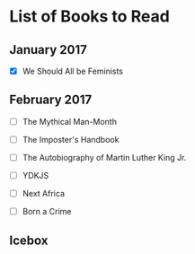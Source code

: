 # List of Books to Read

## January 2017
- [x] We Should All be Feminists 
## February 2017
- [ ] The Mythical Man-Month 
- [ ] The Imposter's Handbook
- [ ] The Autobiography of Martin Luther King Jr.
- [ ] YDKJS
- [ ] Next Africa
- [ ] Born a Crime



## Icebox


